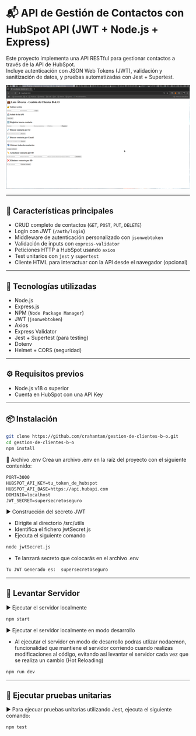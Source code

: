 # 📬 API de Gestión de Contactos con HubSpot API (JWT + Node.js + Express)

Este proyecto implementa una API RESTful para gestionar contactos a través de la API de HubSpot.  
Incluye autenticación con JSON Web Tokens (JWT), validación y sanitización de datos, y pruebas automatizadas con Jest + Supertest.

![Imagen de Interfaz](img.png)

---

## 🚀 Características principales

- CRUD completo de contactos (`GET`, `POST`, `PUT`, `DELETE`)
- Login con JWT (`/auth/login`)
- Middleware de autenticación personalizado con `jsonwebtoken`
- Validación de inputs con `express-validator`
- Peticiones HTTP a HubSpot usando `axios`
- Test unitarios con `jest` y `supertest`
- Cliente HTML para interactuar con la API desde el navegador (opcional)

---

## 🧰 Tecnologías utilizadas

- Node.js
- Express.js
- NPM (`Node Package Manager`)
- JWT (`jsonwebtoken`)
- Axios
- Express Validator
- Jest + Supertest (para testing)
- Dotenv
- Helmet + CORS (seguridad)

---

## ⚙️ Requisitos previos

- Node.js v18 o superior
- Cuenta en HubSpot con una API Key 

---

## 📦 Instalación

```bash
git clone https://github.com/crahantan/gestion-de-clientes-b-o.git
cd gestion-de-clientes-b-o
npm install
```

📄 Archivo .env
Crea un archivo .env en la raíz del proyecto con el siguiente contenido:
```env
PORT=3000
HUBSPOT_API_KEY=tu_token_de_hubspot
HUBSPOT_API_BASE=https://api.hubapi.com
DOMINIO=localhost
JWT_SECRET=supersecretoseguro
```

▶️ Construcción del secreto JWT
- Dirigite al directorio /src/utils
- Identifica el fichero jwtSecret.js
- Ejecuta el siguiente comando
```bash
node jwtSecret.js
```
- Te lanzará secreto que colocarás en el archivo .env
```bash
Tu JWT Generado es:  supersecretoseguro
```

---

## 🚀 Levantar Servidor

▶️ Ejecutar el servidor localmente
```bash
npm start
```

▶️ Ejecutar el servidor localmente en modo desarrollo
- Al ejecutar el servidor en modo de desarrollo podras utlizar nodaemon, funcionalidad que mantiene el servidor corriendo cuando realizas modificaciones al código, evitando así levantar el servidor cada vez que se realiza un cambio (Hot Reloading)
```bash
npm run dev
```

---

## 🧪 Ejecutar pruebas unitarias

▶️ Para ejecuar pruebas unitarias utilizando Jest, ejecuta el siguiente comando:
```bash
npm test
```






